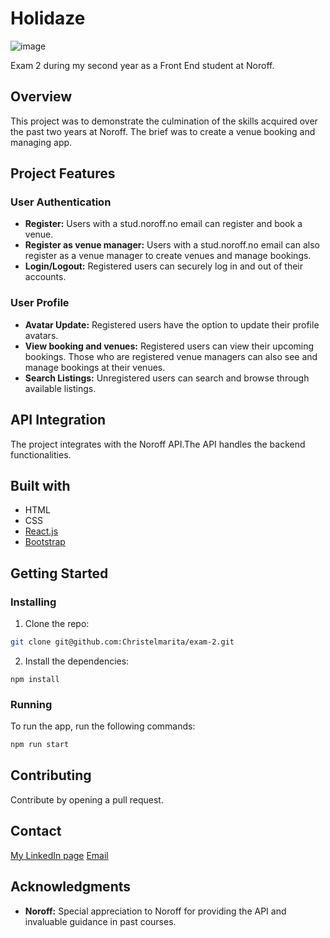 # Holidaze
![image](https://github.com/Christelmarita/exam-2/assets/114878235/7d6f938d-29c9-4476-bde4-b725f638aee1)

Exam 2 during my second year as a Front End student at Noroff.

## Overview

This project was to demonstrate the culmination of the skills acquired over the past two years at Noroff. The brief was to create a venue booking and managing app.

## Project Features

### User Authentication

- **Register:** Users with a stud.noroff.no email can register and book a venue.
- **Register as venue manager:** Users with a stud.noroff.no email can also register as a venue manager to create venues and manage bookings.
- **Login/Logout:** Registered users can securely log in and out of their accounts.

### User Profile

- **Avatar Update:** Registered users have the option to update their profile avatars.
- **View booking and venues:** Registered users can view their upcoming bookings. Those who are registered venue managers can also see and manage bookings at their venues.
- **Search Listings:** Unregistered users can search and browse through available listings.


## API Integration

The project integrates with the Noroff API.The API handles the backend functionalities.

## Built with

- HTML
- CSS
- [React.js](https://reactjs.org/)
- [Bootstrap](https://getbootstrap.com)

## Getting Started

### Installing
1. Clone the repo:

```bash
git clone git@github.com:Christelmarita/exam-2.git
```

2. Install the dependencies:

```
npm install
```

### Running

To run the app, run the following commands:

```bash
npm run start
```

## Contributing

Contribute by opening a pull request.

## Contact

[My LinkedIn page](https://www.linkedin.com/in/christelosterboe/)
[Email](christel.marita@onibodesign.no)

## Acknowledgments

- **Noroff:** Special appreciation to Noroff for providing the API and invaluable guidance in past courses.
